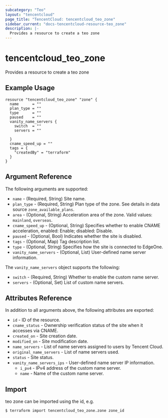 ```yaml
---
subcategory: "Teo"
layout: "tencentcloud"
page_title: "TencentCloud: tencentcloud_teo_zone"
sidebar_current: "docs-tencentcloud-resource-teo_zone"
description: |-
  Provides a resource to create a teo zone
---
```


# tencentcloud_teo_zone

Provides a resource to create a teo zone

## Example Usage

```hcl
resource "tencentcloud_teo_zone" "zone" {
  name      = ""
  plan_type = ""
  type      = ""
  paused    = ""
  vanity_name_servers {
    switch  = ""
    servers = ""

  }
  cname_speed_up = ""
  tags = {
    "createdBy" = "terraform"
  }
}
```

## Argument Reference

The following arguments are supported:

* `name` - (Required, String) Site name.
* `plan_type` - (Required, String) Plan type of the zone. See details in data source `zone_available_plans`.
* `area` - (Optional, String) Acceleration area of the zone. Valid values: `mainland`, `overseas`.
* `cname_speed_up` - (Optional, String) Specifies whether to enable CNAME acceleration, enabled: Enable; disabled: Disable.
* `paused` - (Optional, Bool) Indicates whether the site is disabled.
* `tags` - (Optional, Map) Tag description list.
* `type` - (Optional, String) Specifies how the site is connected to EdgeOne.
* `vanity_name_servers` - (Optional, List) User-defined name server information.

The `vanity_name_servers` object supports the following:

* `switch` - (Required, String) Whether to enable the custom name server.
* `servers` - (Optional, Set) List of custom name servers.

## Attributes Reference

In addition to all arguments above, the following attributes are exported:

* `id` - ID of the resource.
* `cname_status` - Ownership verification status of the site when it accesses via CNAME.
* `created_on` - Site creation date.
* `modified_on` - Site modification date.
* `name_servers` - List of name servers assigned to users by Tencent Cloud.
* `original_name_servers` - List of name servers used.
* `status` - Site status.
* `vanity_name_servers_ips` - User-defined name server IP information.
  * `i_pv4` - IPv4 address of the custom name server.
  * `name` - Name of the custom name server.


## Import

teo zone can be imported using the id, e.g.
```
$ terraform import tencentcloud_teo_zone.zone zone_id
```


